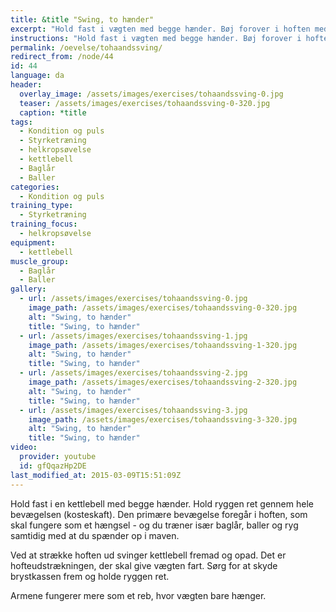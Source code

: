 ```yaml
---
title: &title "Swing, to hænder"
excerpt: "Hold fast i vægten med begge hænder. Bøj forover i hoften med let bøjede knæ og ret ryg, og hold vægten mellem benene. Herfra svinger du vægten fremad og opad ved at strække hofte og knæ samtidig. Armene er i princippet bare snore, der holder vægten fast. Som udgangspunkt skal vægten lidt over vandret."
instructions: "Hold fast i vægten med begge hænder. Bøj forover i hoften med let bøjede knæ og ret ryg, og hold vægten mellem benene. Herfra svinger du vægten fremad og opad ved at strække hofte og knæ samtidig. Armene er i princippet bare snore, der holder vægten fast. Som udgangspunkt skal vægten lidt over vandret."
permalink: /oevelse/tohaandssving/
redirect_from: /node/44
id: 44
language: da
header:
  overlay_image: /assets/images/exercises/tohaandssving-0.jpg
  teaser: /assets/images/exercises/tohaandssving-0-320.jpg
  caption: *title
tags:
  - Kondition og puls
  - Styrketræning
  - helkropsøvelse
  - kettlebell
  - Baglår
  - Baller
categories:
  - Kondition og puls
training_type: 
  - Styrketræning
training_focus: 
  - helkropsøvelse
equipment:
  - kettlebell
muscle_group:
  - Baglår
  - Baller
gallery:
  - url: /assets/images/exercises/tohaandssving-0.jpg
    image_path: /assets/images/exercises/tohaandssving-0-320.jpg
    alt: "Swing, to hænder"
    title: "Swing, to hænder"
  - url: /assets/images/exercises/tohaandssving-1.jpg
    image_path: /assets/images/exercises/tohaandssving-1-320.jpg
    alt: "Swing, to hænder"
    title: "Swing, to hænder"
  - url: /assets/images/exercises/tohaandssving-2.jpg
    image_path: /assets/images/exercises/tohaandssving-2-320.jpg
    alt: "Swing, to hænder"
    title: "Swing, to hænder"
  - url: /assets/images/exercises/tohaandssving-3.jpg
    image_path: /assets/images/exercises/tohaandssving-3-320.jpg
    alt: "Swing, to hænder"
    title: "Swing, to hænder"
video:
  provider: youtube
  id: gfQqazHp2DE
last_modified_at: 2015-03-09T15:51:09Z
---
```


Hold fast i en kettlebell med begge hænder. Hold ryggen ret gennem hele bevægelsen (kosteskaft). Den primære bevægelse foregår i hoften, som skal fungere som et hængsel - og du træner især baglår, baller og ryg samtidig med at du spænder op i maven.

Ved at strække hoften ud svinger kettlebell fremad og opad. Det er hofteudstrækningen, der skal give vægten fart. Sørg for at skyde brystkassen frem og holde ryggen ret.

Armene fungerer mere som et reb, hvor vægten bare hænger.
